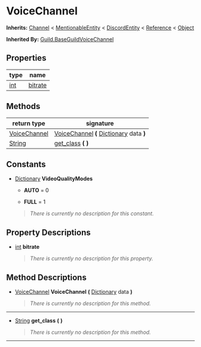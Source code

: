   
# VoiceChannel
  
**Inherits:** [Channel](./class_channel.md) < [MentionableEntity](./class_mentionableentity.md) < [DiscordEntity](./class_discordentity.md) < [Reference](https://docs.godotengine.org/en/3.5/classes/class_reference.html) < [Object](https://docs.godotengine.org/en/3.5/classes/class_object.html)  
  
**Inherited By:** [Guild.BaseGuildVoiceChannel](./class_guild.md#baseguildvoicechannel)  
  
## Properties
  
| type                                                              | name                         |
|-------------------------------------------------------------------|------------------------------|
| [int](https://docs.godotengine.org/en/3.5/classes/class_int.html) | [bitrate](#property-bitrate) |  
  
## Methods
  
| return type                                                             | signature                                                                                                                             |
|-------------------------------------------------------------------------|---------------------------------------------------------------------------------------------------------------------------------------|
| [VoiceChannel](./class_voicechannel.md)                                 | [VoiceChannel](#method-VoiceChannel) **(** [Dictionary](https://docs.godotengine.org/en/3.5/classes/class_dictionary.html) data **)** |
| [String](https://docs.godotengine.org/en/3.5/classes/class_string.html) | [get\_class](#method-get-class) **(**  **)**                                                                                          |  
  
## Constants
  
- [Dictionary](https://docs.godotengine.org/en/3.5/classes/class_dictionary.html) **VideoQualityModes**  
  
	- **AUTO** = 0  

	- **FULL** = 1  

  
	> *There is currently no description for this constant.*
  
  
## Property Descriptions
  
- <a name="property-bitrate"></a>[int](https://docs.godotengine.org/en/3.5/classes/class_int.html) **bitrate**  
  
	> *There is currently no description for this property.*
  
  
## Method Descriptions
  
- <a name="method-VoiceChannel"></a>[VoiceChannel](./class_voicechannel.md) **VoiceChannel** **(** [Dictionary](https://docs.godotengine.org/en/3.5/classes/class_dictionary.html) data **)**  
  
	> *There is currently no description for this method.*  
________________

- <a name="method-get-class"></a>[String](https://docs.godotengine.org/en/3.5/classes/class_string.html) **get\_class** **(**  **)**  
  
	> *There is currently no description for this method.*  
________________

  
